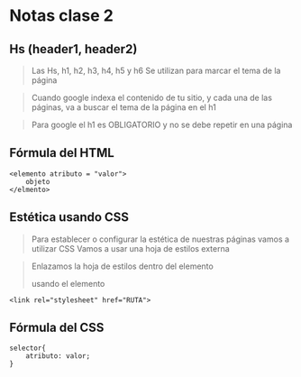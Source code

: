 # Notas clase 2

## Hs (header1, header2)

>Las Hs, h1, h2, h3, h4, h5 y h6
>Se utilizan para marcar el tema de la página

>Cuando google indexa el contenido de tu sitio, y cada una de las páginas, va a buscar el tema de la página en el h1

> Para google el h1 es OBLIGATORIO
> y no se debe repetir en una página

## Fórmula del HTML

    <elemento atributo = "valor">
    	objeto
    </elmento>

## Estética usando CSS

> Para establecer o configurar la estética de nuestras páginas vamos a utilizar CSS
> Vamos a usar una hoja de estilos externa

> Enlazamos la hoja de estilos dentro del elemento   
> <head>
> usando el elemento <link>

    <link rel="stylesheet" href="RUTA">

## Fórmula del CSS

    selector{
		atributo: valor;
    }




